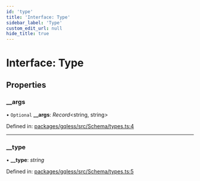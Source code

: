 ```yaml
---
id: 'type'
title: 'Interface: Type'
sidebar_label: 'Type'
custom_edit_url: null
hide_title: true
---
```


# Interface: Type

## Properties

### \_\_args

• `Optional` **\_\_args**: _Record_<string, string\>

Defined in: [packages/gqless/src/Schema/types.ts:4](https://github.com/gqless/gqless/blob/master/packages/gqless/src/Schema/types.ts#L4)

---

### \_\_type

• **\_\_type**: _string_

Defined in: [packages/gqless/src/Schema/types.ts:5](https://github.com/gqless/gqless/blob/master/packages/gqless/src/Schema/types.ts#L5)
